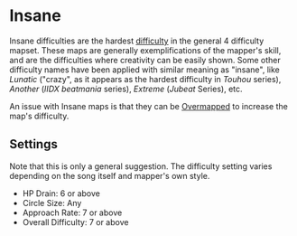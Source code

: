 # Insane

Insane difficulties are the hardest [difficulty](/wiki/Difficulties) in the general 4 difficulty mapset. These maps are generally exemplifications of the mapper's skill, and are the difficulties where creativity can be easily shown. Some other difficulty names have been applied with similar meaning as "insane", like *Lunatic* ("crazy", as it appears as the hardest difficulty in *Touhou* series), *Another* (*IIDX beatmania* series), *Extreme* (*Jubeat* Series), etc.

An issue with Insane maps is that they can be [Overmapped](/wiki/Glossary) to increase the map's difficulty.

## Settings

Note that this is only a general suggestion. The difficulty setting varies depending on the song itself and mapper's own style.

- HP Drain: 6 or above
- Circle Size: Any
- Approach Rate: 7 or above
- Overall Difficulty: 7 or above